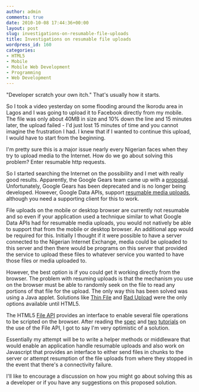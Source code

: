 ```yaml
---
author: admin
comments: true
date: 2010-10-08 17:44:36+00:00
layout: post
slug: investigations-on-resumable-file-uploads
title: Investigations on resumable file uploads
wordpress_id: 160
categories:
- HTML5
- Mobile
- Mobile Web Development
- Programming
- Web Development
---
```


"Developer scratch your own itch." That's usually how it starts.

So I took a video yesterday on some flooding around the Ikorodu area in Lagos and I was going to upload it to Facebook directly from my mobile. The file was only about 40MB in size and 10% down the line and 15 minutes later, the upload failed - I'd just lost 15 minutes of time and you cannot imagine the frustration I had. I knew that if I wanted to continue this upload, I would have to start from the beginning.

I'm pretty sure this is a major issue nearly every Nigerian faces when they try to upload media to the Internet. How do we go about solving this problem? Enter resumable http requests.

So I started searching the Internet on the possibility and I met with really good results. Apparently, the Google Gears team came up with a [proposal](http://code.google.com/p/gears/wiki/ResumableHttpRequestsProposal). Unfortunately, Google Gears has been deprecated and is no longer being developed. However, Google Data APIs, support [resumable media uploads](http://code.google.com/apis/gdata/docs/resumable_upload.html), although you need a supporting client for this to work.

File uploads on the mobile or desktop browser are currently not resumable and so even if your application used a technique similar to what Google Data APIs had for resumable media uploads, you would not natively be able to support that from the mobile or desktop browser. An additional app would be required for this. Initially I thought if it were possible to have a server connected to the Nigerian Internet Exchange, media could be uploaded to this server and then there would be programs on this server that provided the service to upload these files to whatever service you wanted to have those files or media uploaded to.

However, the best option is if you could get it working directly from the browser. The problem with resuming uploads is that the mechanism you use on the browser must be able to randomly seek on the file to read any portions of that file for the upload. The only way this has been solved was using a Java applet. Solutions like [Thin File](http://upload.thinfile.com/docs/resume.php) and [Rad Upload](http://www.radinks.com/upload/plus/large.php) were the only options available until HTML5.

The HTML5 [File API](http://www.w3.org/TR/FileAPI/) provides an interface to enable several file operations to be scripted on the browser. After reading the [spec](http://www.w3.org/TR/FileAPI/) and [two](http://hacks.mozilla.org/2009/12/uploading-files-with-xmlhttprequest/) [tutorials](https://developer.mozilla.org/en/Using_files_from_web_applications) on the use of the File API, I got to say I'm very optimistic of a solution.

Essentially my attempt will be to write a helper methods or middleware that would enable an application handle resumable uploads and also work on Javascript that provides an interface to either send files in chunks to the server or attempt resumption of the file uploads from where they stopped in the event that there's a connectivity failure.

I'll like to encourage a discussion on how you might go about solving this as a developer or if you have any suggestions on this proposed solution.
